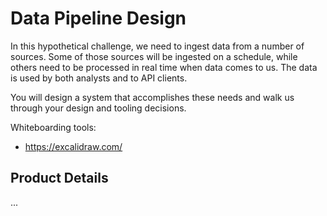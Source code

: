 # Data Pipeline Design

In this hypothetical challenge, we need to ingest data from a number of sources. Some of those sources will be ingested on a schedule, while others need to be processed in real time when data comes to us. The data is used by both analysts and to API clients.

You will design a system that accomplishes these needs and walk us through your design and tooling decisions.

Whiteboarding tools:

- https://excalidraw.com/

## Product Details

...
